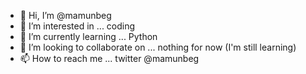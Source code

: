 - 👋 Hi, I’m @mamunbeg
- 👀 I’m interested in ... coding
- 🌱 I’m currently learning ... Python
- 💞️ I’m looking to collaborate on ... nothing for now (I'm still learning)
- 📫 How to reach me ... twitter @mamunbeg

<!---
mamunbeg/mamunbeg is a ✨ special ✨ repository because its `README.md` (this file) appears on your GitHub profile.
You can click the Preview link to take a look at your changes.
--->
